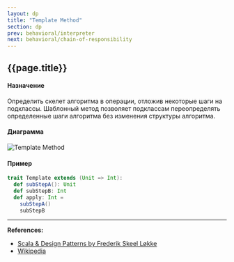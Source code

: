 ```yaml
---
layout: dp
title: "Template Method"
section: dp
prev: behavioral/interpreter
next: behavioral/chain-of-responsibility
---
```


## {{page.title}}

#### Назначение

Определить скелет алгоритма в операции, отложив некоторые шаги на подклассы. 
Шаблонный метод позволяет подклассам переопределять определенные шаги алгоритма без изменения структуры алгоритма.

#### Диаграмма

![Template Method](https://upload.wikimedia.org/wikipedia/commons/5/52/Template_Method_UML.svg?uselang=ru)

#### Пример

```scala mdoc
trait Template extends (Unit => Int):
  def subStepA(): Unit
  def subStepB: Int
  def apply: Int =
    subStepA()
    subStepB
```


---

**References:**
- [Scala & Design Patterns by Frederik Skeel Løkke](https://www.scala-lang.org/old/sites/default/files/FrederikThesis.pdf)
- [Wikipedia](https://ru.wikipedia.org/wiki/%D0%A8%D0%B0%D0%B1%D0%BB%D0%BE%D0%BD%D0%BD%D1%8B%D0%B9_%D0%BC%D0%B5%D1%82%D0%BE%D0%B4_(%D1%88%D0%B0%D0%B1%D0%BB%D0%BE%D0%BD_%D0%BF%D1%80%D0%BE%D0%B5%D0%BA%D1%82%D0%B8%D1%80%D0%BE%D0%B2%D0%B0%D0%BD%D0%B8%D1%8F))
